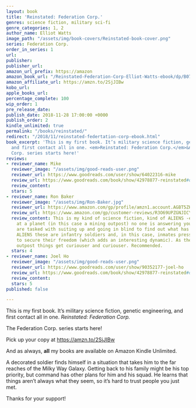 ```yaml
---
layout: book
title: 'Reinstated: Federation Corp.'
genres: science fiction, military sci-fi
genre_categories: 1, 2
author_name: Elliot Watts
image_path: "/assets/img/book-covers/Reinstated-book-cover.png"
series: Federation Corp.
order_in_series: 1
url: 
publisher: 
publisher_url: 
amazon_url_prefix: https://amazon
amazon_book_url: "/Reinstated-Federation-Corp-Elliot-Watts-ebook/dp/B07KYCT54Z/"
amazon_affiliate_url: https://amzn.to/2SjJIBw
kobo_url: 
apple_books_url: 
percentage_complete: 100
wip_order: 1
pre_release_date: 
publish_date: 2018-11-28 17:00:00 +0000
publish_order: 2
kindle_unlimited: true
permalink: "/books/reinstated/"
redirect: "/2018/11/reinstated-federtation-corp-ebook.html"
book_excerpt: 'This is my first book. It’s military science fiction, genetic engineering,
  and first contact all in one. <em>Reinstated: Federation Corp.</em>&nbsp;The Federation
  Corp. series starts here!'
reviews:
- reviewer_name: Mike
  reviewer_image: "/assets/img/good-reads-user.png"
  reviewer_url: https://www.goodreads.com/user/show/64022316-mike
  review_url: https://www.goodreads.com/book/show/42978877-reinstated#other_reviews
  review_content: 
  stars: 5
- reviewer_name: Ron Baker
  reviewer_image: "/assets/img/Ron-Baker.jpg"
  reviewer_url: https://www.amazon.com/gp/profile/amzn1.account.AGBT5ZHURXFUYIZD2YBXT7DRZ7IQ
  review_url: https://www.amazon.com/gp/customer-reviews/R3O69UPZGNJICY
  review_content: This is my kind of science fiction, kind of ALIENS -esque. You arrive
    at a planet (in this case a mining outpost) no one is answering your hails, you
    are tasked with suiting up and going in blind to find out what has happened. Like
    ALIENS these are infantry soldiers and, in this case, inmates pressed into service
    to secure their freedom (which adds an interesting dynamic). As they explore the
    outpost things get curiouser and curiouser. Recommended.
  stars: 4
- reviewer_name: Joel Ho
  reviewer_image: "/assets/img/good-reads-user.png"
  reviewer_url: https://www.goodreads.com/user/show/90352177-joel-ho
  review_url: https://www.goodreads.com/book/show/42978877-reinstated#other_reviews
  review_content: 
  stars: 5
published: false

---
```

This is my first book. It’s military science fiction, genetic engineering, and first contact all in one. <em>Reinstated: Federation Corp.</em>

The Federation Corp. series starts here!

Pick up your copy at <a href="https://amzn.to/2SjJIBw">https://amzn.to/2SjJIBw</a>

And as always, <strong>all</strong> my books are available on Amazon Kindle Unlimited.

A decorated soldier finds himself in a situation that takes him to the far reaches of the Milky Way Galaxy. Getting back to his family might be his top priority, but command has other plans for him and his squad. He learns that things aren’t always what they seem, so it’s hard to trust people you just met.
            
Thanks for your support!